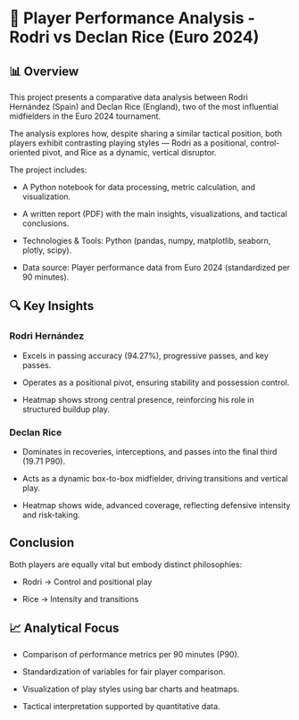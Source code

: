 # 🧠 Player Performance Analysis - Rodri vs Declan Rice (Euro 2024)

## 📊 Overview

This project presents a comparative data analysis between Rodri Hernández (Spain) and Declan Rice (England), two of the most influential midfielders in the Euro 2024 tournament.

The analysis explores how, despite sharing a similar tactical position, both players exhibit contrasting playing styles — Rodri as a positional, control-oriented pivot, and Rice as a dynamic, vertical disruptor.

The project includes:

 - A Python notebook for data processing, metric calculation, and visualization.

 - A written report (PDF) with the main insights, visualizations, and tactical conclusions.

 - Technologies & Tools: Python (pandas, numpy, matplotlib, seaborn, plotly, scipy).

 - Data source: Player performance data from Euro 2024 (standardized per 90 minutes).

## 🔍 Key Insights

### Rodri Hernández

 - Excels in passing accuracy (94.27%), progressive passes, and key passes.

 - Operates as a positional pivot, ensuring stability and possession control.

 - Heatmap shows strong central presence, reinforcing his role in structured buildup play.

### Declan Rice

 - Dominates in recoveries, interceptions, and passes into the final third (19.71 P90).

 - Acts as a dynamic box-to-box midfielder, driving transitions and vertical play.

 - Heatmap shows wide, advanced coverage, reflecting defensive intensity and risk-taking.

## Conclusion

Both players are equally vital but embody distinct philosophies:

  - Rodri → Control and positional play

  - Rice → Intensity and transitions

## 📈 Analytical Focus

 - Comparison of performance metrics per 90 minutes (P90).

 - Standardization of variables for fair player comparison.

 - Visualization of play styles using bar charts and heatmaps.

 - Tactical interpretation supported by quantitative data.
